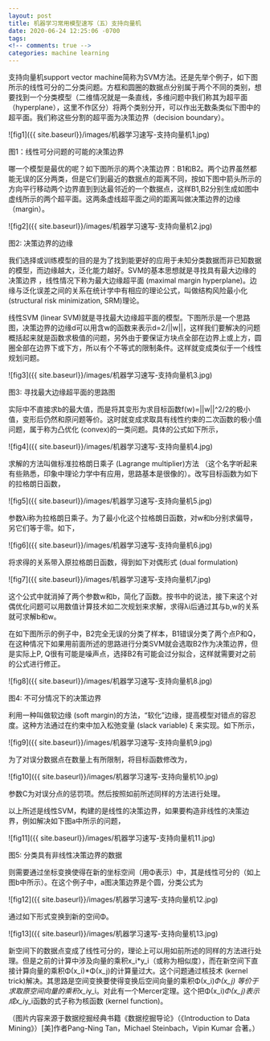 ```yaml
---
layout: post
title: 机器学习常用模型速写（五）支持向量机
date: 2020-06-24 12:25:06 -0700
tags: 
<!-- comments: true -->
categories: machine learning
---
```


支持向量机support vector machine简称为SVM方法。还是先举个例子，如下图所示的线性可分的二分类问题。方框和圆圈的数据点分别属于两个不同的类别，想要找到一个分类模型（二维情况就是一条直线，多维问题中我们称其为超平面（hyperplane），这里不作区分）将两个类别分开，可以作出无数条类似下图中的超平面。我们称这些分割的超平面为决策边界（decision boundary）。

![fig1]({{ site.baseurl}}/images/机器学习速写-支持向量机1.jpg)

图1：线性可分问题的可能的决策边界

哪一个模型是最优的呢？如下图所示的两个决策边界：B1和B2。两个边界虽然都能无误的区分两类，但是它们到最近的数据点的距离不同，按如下图中箭头所示的方向平行移动两个边界直到到达最邻近的一个数据点，这样B1,B2分别生成如图中虚线所示的两个超平面。这两条虚线超平面之间的距离叫做决策边界的边缘（margin）。

![fig2]({{ site.baseurl}}/images/机器学习速写-支持向量机2.jpg)

图2: 决策边界的边缘

我们选择或训练模型的目的是为了找到能更好的应用于未知分类数据而非已知数据的模型，而边缘越大，泛化能力越好。SVM的基本思想就是寻找具有最大边缘的决策边界 ，线性情况下称为最大边缘超平面 (maximal margin hyperplane)。边缘与泛化误差之间的关系在统计学中有相应的理论公式，叫做结构风险最小化 (structural risk minimization, SRM)理论。

线性SVM (linear SVM)就是寻找最大边缘超平面的模型。下图所示是一个思路图，决策边界的边缘d可以用含w的函数来表示d=2/||w||，这样我们要解决的问题概括起来就是函数求极值的问题，另外由于要保证方块点全部在边界上或上方，圆圈全部在边界下或下方，所以有个不等式的限制条件。这样就变成类似于一个线性规划问题。

![fig3]({{ site.baseurl}}/images/机器学习速写-支持向量机3.jpg)

图3: 寻找最大边缘超平面的思路图

实际中不直接求b的最大值，而是将其变形为求目标函数f(w)=||w||^2/2的极小值，变形后仍然和原问题等价。这时就变成求取具有线性约束的二次函数的极小值问题，属于称为凸优化 (convex)的一类问题。具体的公式如下所示，

![fig4]({{ site.baseurl}}/images/机器学习速写-支持向量机4.jpg)

求解的方法叫做标准拉格朗日乘子 (Lagrange multiplier)方法 （这个名字听起来有些熟悉，印象中理论力学中有应用，思路基本是很像的）。改写目标函数为如下的拉格朗日函数，

![fig5]({{ site.baseurl}}/images/机器学习速写-支持向量机5.jpg)

参数λi称为拉格朗日乘子。为了最小化这个拉格朗日函数，对w和b分别求偏导，另它们等于零。如下，

![fig6]({{ site.baseurl}}/images/机器学习速写-支持向量机6.jpg)

将求得的关系带入原拉格朗日函数，得到如下对偶形式 (dual formulation)

![fig7]({{ site.baseurl}}/images/机器学习速写-支持向量机7.jpg)

这个公式中就消掉了两个参数w和b，简化了函数。按书中的说法，接下来这个对偶优化问题可以用数值计算技术如二次规划来求解，求得λi后通过其与b,w的关系就可求解b和w。

在如下图所示的例子中，B2完全无误的分类了样本，B1错误分类了两个点P和Q，在这种情况下如果用前面所述的思路进行分类SVM就会选取B2作为决策边界，但是实际上P, Q很有可能是噪声点，选择B2有可能会过分拟合，这样就需要对之前的公式进行修正。

![fig8]({{ site.baseurl}}/images/机器学习速写-支持向量机8.jpg)

图4: 不可分情况下的决策边界

利用一种叫做软边缘 (soft margin)的方法，“软化”边缘，提高模型对错点的容忍度。这种方法通过在约束中加入松弛变量 (slack variable) ξ 来实现。如下所示，

![fig9]({{ site.baseurl}}/images/机器学习速写-支持向量机9.jpg)

为了对误分数据点在数量上有所限制，将目标函数修改为，

![fig10]({{ site.baseurl}}/images/机器学习速写-支持向量机10.jpg)

参数C为对误分点的惩罚项。然后按照如前所述同样的方法进行处理。

以上所述是线性SVM，构建的是线性的决策边界，如果要构造非线性的决策边界，例如解决如下图a中所示的问题，

![fig11]({{ site.baseurl}}/images/机器学习速写-支持向量机11.jpg)

图5: 分类具有非线性决策边界的数据

则需要通过坐标变换使得在新的坐标空间（用Φ表示）中，其是线性可分的（如上图b中所示）。在这个例子中，a图决策边界是个圆，分类公式为

![fig12]({{ site.baseurl}}/images/机器学习速写-支持向量机12.jpg)

通过如下形式变换到新的空间Φ。

![fig13]({{ site.baseurl}}/images/机器学习速写-支持向量机13.jpg)

新空间下的数据点变成了线性可分的，理论上可以用如前所述的同样的方法进行处理。但是之前的计算中涉及向量的乘积x_i*y_i（或称为相似度），而在新空间下直接计算向量的乘积Φ(x_i)*Φ(x_j)的计算量过大。这个问题通过核技术 (kernel trick)解决。其思路是空间变换要使得变换后空间向量的乘积Φ(x_i)*Φ(x_j) 等价于求取原空间向量的乘积x_i*y_i。对此有一个Mercer定理。这个把Φ(x_i)*Φ(x_j)表示成x_i*y_i函数的式子称为核函数 (kernel function)。

（图片内容来源于数据挖掘经典书籍《数据挖掘导论》（《Introduction to Data Mining》）[美]作者Pang-Ning Tan，Michael Steinbach，Vipin Kumar 合著。）